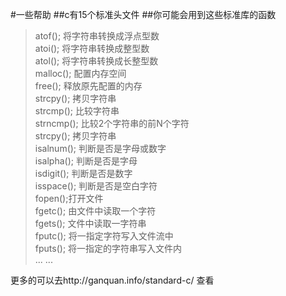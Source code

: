#一些帮助
##c有15个标准头文件
##你可能会用到这些标准库的函数
>atof(); 将字符串转换成浮点型数  
atoi(); 将字符串转换成整型数  
atol(); 将字符串转换成长整型数  
malloc(); 配置内存空间  
free(); 释放原先配置的内存  
strcpy(); 拷贝字符串  
strcmp(); 比较字符串  
strncmp(); 比较2个字符串的前N个字符  
strcpy(); 拷贝字符串  
isalnum(); 判断是否是字母或数字  
isalpha(); 判断是否是字母   
isdigit(); 判断是否是数字  
isspace(); 判断是否是空白字符  
fopen();打开文件  
fgetc(); 由文件中读取一个字符  
fgets(); 文件中读取一字符串  
fputc(); 将一指定字符写入文件流中  
fputs(); 将一指定的字符串写入文件内  
...	...


更多的可以去http://ganquan.info/standard-c/ 查看